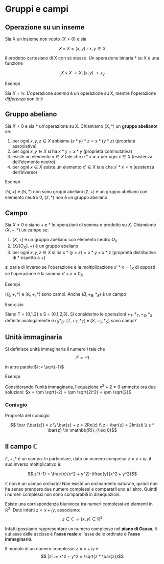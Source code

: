 # Gruppi e campi

## Operazione su un inseme

Sia X un insieme non vuoto ($X \neq 0$) e sia

$$ X \times X = {(x,y) : x,y \in X}$$

il prodotto cartesiano di X con sé stesso. Un operazione binaria \* su X è una funzione

$$ _ : X \times X \rightarrow X, (x,y) \rightarrow x _ y$$

Esempi

Sia $X = \mathbb{N}$. L'operazione _somma_ è un operazione su X, mentre l'operazione _differenza_ non lo è

## Gruppo abeliano

Sia $X \neq 0$ e sia $*$ un'operazione su X. Chiamiamo $(X,*)$ un **gruppo abeliano**t se:

1. per ogni $x,y,z \in X$ abbiamo $(x *y)* z = x *(y* z)$ (proprietà associativa)
2. per ogni $x,y \in X$ si ha $x *y = x* y$ (proprietà commutativa)
3. esiste un elemento $n \in X$ tale che $n * x = x$ per ogni $x \in X$ (esistenza dell'elemento neutro)
4. per ogni $x \in X$ esiste un elemento $x' \in X$ tale che $x' * x = n$ (esistenza dell'inverso)

Esempi

$(\mathbb{N}, +)$ e $(\mathbb{N}, *)$ non sono gruppi abeliani
$(\mathbb{Z}, +)$ è un gruppo abeliano con elemento neutro 0, $(\mathbb{Z},*)$ non è un gruppo abeliano

## Campo

Sia $X \neq 0$ e siano $+$ e $*$ le operazioni di somma e prodotto su $X$.
Chiamiamo $(X, +,*)$ un campo se:

1. $(X, +)$ è un gruppo abeliano con elemento neutro $O_X$
2. $(X / \{O_X\}, +)$ è un gruppo abeliano
3. per ogni $x, y, z \in X$ si ha $x *(y+z) = x*y + x*z$ (proprietà distributiva di $*$ rispetto a $+$)

si parla di inverso se l'operazione è la moltiplicazione $x' * x = 1_X$ di opposti se l'operazione è la somma $x' + x = 0_X$

Esempi

$(\mathbb{Q}, +, *)$ e $(\mathbb{R}, +,*)$ sono campi. Anche $(B, +_B, *_B)$ è un campo

Esercizio

Siano T = {0,1,2} e S = {0,1,2,3}. Si considerino le operazioni $+_T, *_T, +_S, *_S$ definite analogamente $a +_B *_B.$
$(T, +_T, *_T)$ e $(S, +_S, *_S)$ sono campi?

## Unità immaginaria

Si definisce unità immaginaria il numero _i_ tale che
$$i^2 = -1$$

in altre parole $i := \sqrt{-1}$

Esempi

Considerando l'unità immaginaria, l'equazione $x^2 + 2 = 0$ ammette ora due soluzioni:
$x = \pm \sqrt{-2} = \pm \sqrt{2i^2} = \pm \sqrt{2}$

### Coniugio

Proprietà del coniugio

$$ \bar {\bar{z}} = z \\
\bar{z} + z = 2Re(z) \\
z - \bar{z} = 2Im(z)i \\
z * \bar{z} \in \mathbb{R}\_{\leq 0}$$

## Il campo $\mathbb{C}$

$\mathbb{C}, +, *$ è un campo. In particolare, dato un numero compreso $z = x + iy$, il suo inverso moltiplicativo è:

$$ z^{-1} = \frac{x}{x^2 + y^2}-i\frac{y}{x^2 + y^2}$$

$\mathbb{C}$ non è un campo ordinato! Non esiste un ordinamento naturale, quindi non ha senso prendere due numero complessi e compararli uno a l'altro. Quindi i numeri complessi non sono comparabili in disequazioni.

Esiste una corrispondenza biunivoca tra numeri complessi ed elementi in $\mathbb{R}^2$. Dato infatti $z = x + iy$, associamo:
$$ z \in \mathbb{C} \rightarrow (x,y) \in \mathbb{R}^2$$

Infatti possiamo rappresentare un numero complesso nel **piano di Gauss**, il cui asse delle ascisse è l'**asse reale** e l'asse delle ordinate è l'**asse immaginario**.

Il modulo di un numero complesso $z = x + iy$ è
$$ |z| := x^2 + y^2 = \sqrt{z * \bar{z}}$$
